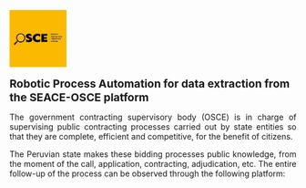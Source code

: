 <p align="left" width="100%">
    <img width="100" src="osce.png">
</p>

<p align="left">
    <strong style="font-size:1.2rem;">
    Robotic Process Automation for data extraction from the SEACE-OSCE platform
    </strong>
</p>

<p align="justify">
The government contracting supervisory body (OSCE) is in charge of supervising public contracting processes carried out by state entities so that they are complete, efficient and competitive, for the benefit of citizens.
</p>

<p align="justify">
The Peruvian state makes these bidding processes public knowledge, from the moment of the call, application, contracting, adjudication, etc. The entire follow-up of the process can be observed through the following platform:
</p>
